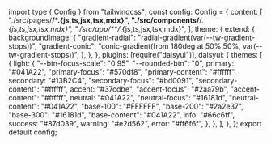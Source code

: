 import type { Config } from "tailwindcss";
const config: Config = {
content: [
"./src/pages/**/*.{js,ts,jsx,tsx,mdx}",
"./src/components/**/*.{js,ts,jsx,tsx,mdx}",
"./src/app/**/*.{js,ts,jsx,tsx,mdx}",
],
theme: {
extend: {
backgroundImage: {
"gradient-radial": "radial-gradient(var(--tw-gradient-stops))",
"gradient-conic":
"conic-gradient(from 180deg at 50% 50%, var(--tw-gradient-stops))",
},
},
},
plugins: [require("daisyui")],
daisyui: {
themes: [
{
light: {
"--btn-focus-scale": "0.95",
"--rounded-btn": "0",
primary: "#041A22",
"primary-focus": "#570df8",
"primary-content": "#ffffff",
secondary: "#13B2C4",
"secondary-focus": "#bd0091",
"secondary-content": "#ffffff",
accent: "#37cdbe",
"accent-focus": "#2aa79b",
"accent-content": "#ffffff",
neutral: "#041A22",
"neutral-focus": "#16181d",
"neutral-content": "#041A22",
"base-100": "#FFFFFF",
"base-200": "#2a2e37",
"base-300": "#16181d",
"base-content": "#041A22",
info: "#66c6ff",
success: "#87d039",
warning: "#e2d562",
error: "#ff6f6f",
},
},
],
},
};
export default config;
